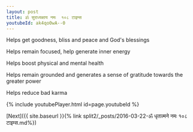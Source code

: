 ```yaml
---
layout: post
title: ॐ सुराध्यक्षाय नमः  १०८ टाइम्स
youtubeId: ak4qo0wA--0
---
```

 
 
Helps get goodness, bliss and peace and God's blessings
 
Helps remain focused, help generate inner energy 
 
Helps boost physical and mental health 
 
Helps remain grounded and generates a sense of gratitude towards the greater power 
 
Helps reduce bad karma
 
 
 
 


{% include youtubePlayer.html id=page.youtubeId %}
 
[Next]({{ site.baseurl }}{% link  split2/_posts/2016-03-22-ॐ धृतात्मने नमः १०८ टाइम्स.md%})
 
